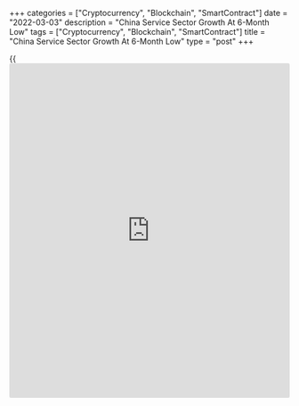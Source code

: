 +++
categories = ["Cryptocurrency", "Blockchain", "SmartContract"]
date = "2022-03-03"
description = "China Service Sector Growth At 6-Month Low"
tags = ["Cryptocurrency", "Blockchain", "SmartContract"]
title = "China Service Sector Growth At 6-Month Low"
type = "post"
+++

{{<iframe id="large-banner" src="https://www.bounty.group/#slide=28.0" width="100%" height="600" scrolling="no" style="border: 0px solid rgb(216, 221, 230); border-radius: 3px;">}}

China's service sector grew at the slowest pace in six months in
February due to a renewed fall in overall new [business][1] amid ongoing
pandemic and measures to control the virus, survey results from IHS
Markit showed on Thursday.

The Caixin services Purchasing Managers' Index fell to 50.2 in February
from 51.4 in January.

The score signaled only a marginal growth in services activity. Notably,
the expansion was the softest seen since the current period of growth
began last September.

Client demand dropped for the first time in six months due to the
measures taken to contain the pandemic. Capacity pressures moderated in
February, as highlighted by a softer increase in outstanding workloads.

Service sector employment fell for the second month running in February.
However, the rate of job shedding eased since January.

On the price front, the input price inflation rose at the softest pace
since August 2021. Likewise, prices charged for services also logged a
slower growth.

Although firms saw a further slowdown in growth momentum during
February, optimism around the 12-month outlook for output improved to a
three-month high.

The composite output index that measures the performances of
manufacturing and services, came in at 50.1 in February, unchanged from
January and signaled only a fractional growth in overall business
activity.

Epidemic control measures were strengthened, which restricted
transportation and sales, Wang Zhe, a senior economist at Caixin Insight
Group said.

Under the "triple pressure" of demand contraction, supply shocks and
weakening expectations, the [economy][2]'s recovery is still not robust.
Stabilizing economic growth remains an important focus of the
government, Zhe added.

For comments and feedback [contact](https://www.playgroundfx.com/contact/): editorial@rtt[news](https://www.letsplayfx.com/blog/forex-news-website/).com

[Economic News][2]

 **What parts of the world are seeing the best (and worst) economic
performances lately? Click[here][3] to check out our [Econ Scorecard][3]
and find out! See up-to-the-moment [ranking](https://www.playgroundfx.com/blog/crypto-exchange-ranking/)s for the best and worst
performers in [GDP][4], [unemployment rate][5], [inflation][6] and much
more.**

   1. www.rtt[news](https://www.letsplayfx.com/blog/forex-news-website/).com/Content/Business.aspx
   2. www.rtt[news](https://www.letsplayfx.com/blog/forex-news-website/).com/Content/EconomicNews.aspx
   3. www.rtt[news](https://www.letsplayfx.com/blog/forex-news-website/).com/economic-scorecard/world-rank/industrial-production/highest-performance.aspx
   4. www.rtt[news](https://www.letsplayfx.com/blog/forex-news-website/).com/economic-scorecard/world-rank/GDP/highest-performance.aspx
   5. www.rtt[news](https://www.letsplayfx.com/blog/forex-news-website/).com/economic-scorecard/world-rank/unemployment-rate/lowest-performance.aspx
   6. www.rtt[news](https://www.letsplayfx.com/blog/forex-news-website/).com/economic-scorecard/world-rank/CPI/highest-performance.aspx